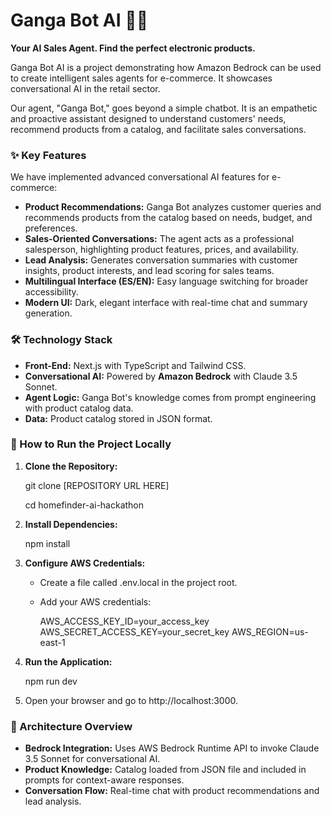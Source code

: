 # **Ganga Bot AI 🤖🛒**
**Your AI Sales Agent. Find the perfect electronic products.**

Ganga Bot AI is a project demonstrating how Amazon Bedrock can be used to create intelligent sales agents for e-commerce. It showcases conversational AI in the retail sector.

Our agent, "Ganga Bot," goes beyond a simple chatbot. It is an empathetic and proactive assistant designed to understand customers' needs, recommend products from a catalog, and facilitate sales conversations.
### **✨ Key Features**
We have implemented advanced conversational AI features for e-commerce:

- **Product Recommendations:** Ganga Bot analyzes customer queries and recommends products from the catalog based on needs, budget, and preferences.
- **Sales-Oriented Conversations:** The agent acts as a professional salesperson, highlighting product features, prices, and availability.
- **Lead Analysis:** Generates conversation summaries with customer insights, product interests, and lead scoring for sales teams.
- **Multilingual Interface (ES/EN):** Easy language switching for broader accessibility.
- **Modern UI:** Dark, elegant interface with real-time chat and summary generation.
### **🛠️ Technology Stack**
- **Front-End:** Next.js with TypeScript and Tailwind CSS.
- **Conversational AI:** Powered by **Amazon Bedrock** with Claude 3.5 Sonnet.
- **Agent Logic:** Ganga Bot's knowledge comes from prompt engineering with product catalog data.
- **Data:** Product catalog stored in JSON format.
### **🚀 How to Run the Project Locally**

1. **Clone the Repository:**

   git clone [REPOSITORY URL HERE]

   cd homefinder-ai-hackathon

2. **Install Dependencies:**

   npm install

3. **Configure AWS Credentials:**
   - Create a file called .env.local in the project root.
   - Add your AWS credentials:

     AWS_ACCESS_KEY_ID=your_access_key
     AWS_SECRET_ACCESS_KEY=your_secret_key
     AWS_REGION=us-east-1

4. **Run the Application:**

   npm run dev

5. Open your browser and go to http://localhost:3000.
### **🧠 Architecture Overview**
- **Bedrock Integration:** Uses AWS Bedrock Runtime API to invoke Claude 3.5 Sonnet for conversational AI.
- **Product Knowledge:** Catalog loaded from JSON file and included in prompts for context-aware responses.
- **Conversation Flow:** Real-time chat with product recommendations and lead analysis.